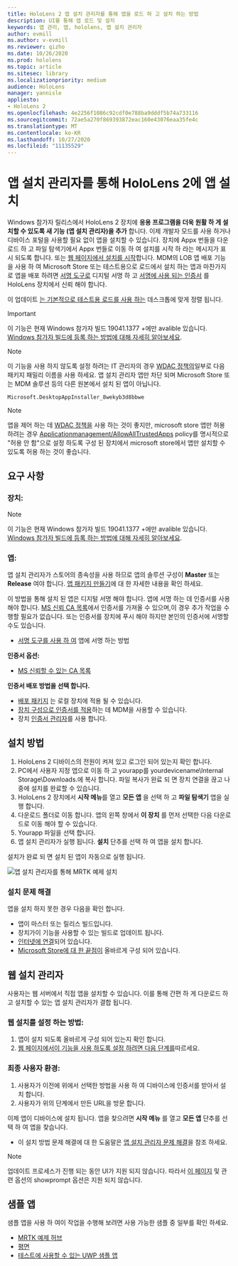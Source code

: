 ```yaml
---
title: HoloLens 2 앱 설치 관리자를 통해 앱을 로드 하 고 설치 하는 방법
description: UI를 통해 앱 로드 및 설치
keywords: 앱 관리, 앱, hololens, 앱 설치 관리자
author: evmill
ms.author: v-evmill
ms.reviewer: qizho
ms.date: 10/26/2020
ms.prod: hololens
ms.topic: article
ms.sitesec: library
ms.localizationpriority: medium
audience: HoloLens
manager: yannisle
appliesto:
- HoloLens 2
ms.openlocfilehash: 4e2256f1086c92cdf0e788ba9dddf5b74a733116
ms.sourcegitcommit: 72ae5a270f869393872eac160e43076eaa35fe4c
ms.translationtype: MT
ms.contentlocale: ko-KR
ms.lasthandoff: 10/27/2020
ms.locfileid: "11135529"
---
```

# 앱 설치 관리자를 통해 HoloLens 2에 앱 설치

Windows 참가자 릴리스에서 HoloLens 2 장치에 **응용 프로그램을 더욱 원활 하 게 설치할 수 있도록 새 기능 (앱 설치 관리자)을 추가** 합니다.  이제 개발자 모드를 사용 하거나 디바이스 포털을 사용할 필요 없이 앱을 설치할 수 있습니다.  장치에 Appx 번들을 다운로드 하 고 파일 탐색기에서 Appx 번들로 이동 하 여 설치를 시작 하 라는 메시지가 표시 되도록 합니다.  또는 [웹 페이지에서 설치를 시작](https://docs.microsoft.com/windows/msix/app-installer/installing-windows10-apps-web)합니다.  MDM의 LOB 앱 배포 기능을 사용 하 여 Microsoft Store 또는 테스트용으로 로드에서 설치 하는 앱과 마찬가지로 앱을 배포 하려면 [서명 도구로](https://docs.microsoft.com/windows/win32/appxpkg/how-to-sign-a-package-using-signtool) 디지털 서명 하 고 [서명에 사용 되는 인증서](https://docs.microsoft.com/windows/win32/appxpkg/how-to-sign-a-package-using-signtool#security-considerations) 를 HoloLens 장치에서 신뢰 해야 합니다.   

이 업데이트 [는 기본적으로 테스트용 로드를 사용 하는](https://blogs.windows.com/windows-insider/2019/08/07/announcing-windows-10-insider-preview-build-18956/) 데스크톱에 맞게 정렬 됩니다.

> [!IMPORTANT]
> 이 기능은 현재 Windows 참가자 빌드 19041.1377 +에만 avalible 있습니다. [Windows 참가자 빌드에 등록 하는 방법에 대해 자세히 알아보세요](hololens-insider.md).

> [!NOTE]
> 이 기능을 사용 하지 않도록 설정 하려는 IT 관리자의 경우 [WDAC 정책의](windows-defender-application-control-wdac.md)일부로 다음 패키지 패밀리 이름을 사용 하세요. 앱 설치 관리자 앱만 차단 되며 Microsoft Store 또는 MDM 솔루션 등의 다른 원본에서 설치 된 앱이 아닙니다.
```
Microsoft.DesktopAppInstaller_8wekyb3d8bbwe
```
> [!NOTE]
> 앱을 제어 하는 데 [WDAC 정책을](windows-defender-application-control-wdac.md) 사용 하는 것이 좋지만, microsoft store 앱만 허용 하려는 경우 [Applicationmanagement/AllowAllTrustedApps](https://docs.microsoft.com/windows/client-management/mdm/policy-csp-applicationmanagement#applicationmanagement-allowalltrustedapps) policy를 명시적으로 "허용 안 함"으로 설정 하도록 구성 된 장치에서 microsoft store에서 앱만 설치할 수 있도록 허용 하는 것이 좋습니다. 

## 요구 사항

### 장치: 
> [!NOTE]
> 이 기능은 현재 Windows 참가자 빌드 19041.1377 +에만 avalible 있습니다. [Windows 참가자 빌드에 등록 하는 방법에 대해 자세히 알아보세요](hololens-insider.md).

### 앱: 
앱 설치 관리자가 스토어의 종속성을 사용 하므로 앱의 솔루션 구성이 **Master** 또는 **Release** 여야 합니다. [앱 패키지 만들기](https://docs.microsoft.com/windows/msix/app-installer/create-appinstallerfile-vs)에 대 한 자세한 내용을 확인 하세요.

이 방법을 통해 설치 된 앱은 디지털 서명 해야 합니다. 앱에 서명 하는 데 인증서를 사용 해야 합니다. [MS 신뢰 CA 목록](https://ccadb-public.secure.force.com/microsoft/IncludedCACertificateReportForMSFT)에서 인증서를 가져올 수 있으며,이 경우 추가 작업을 수행할 필요가 없습니다. 또는 인증서를 장치에 푸시 해야 하지만 본인의 인증서에 서명할 수도 있습니다. 
- [서명 도구를 사용 하 여](https://docs.microsoft.com/windows/win32/appxpkg/how-to-sign-a-package-using-signtool) 앱에 서명 하는 방법

**인증서 옵션:** 
- [MS 신뢰할 수 있는 CA 목록](https://ccadb-public.secure.force.com/microsoft/IncludedCACertificateReportForMSFT)

**인증서 배포 방법을 선택 합니다.** 
- [배포 패키지](hololens-provisioning.md) 는 로컬 장치에 적용 될 수 있습니다.
- [장치 구성으로 인증서를 적용](https://docs.microsoft.com/mem/intune/protect/certificates-configure)하는 데 MDM을 사용할 수 있습니다.
- 장치 [인증서 관리자](hololens-insider.md#certificate-manager)를 사용 합니다. 

## 설치 방법

1.  HoloLens 2 디바이스의 전원이 켜져 있고 로그인 되어 있는지 확인 합니다.
1.  PC에서 사용자 지정 앱으로 이동 하 고 yourapp를 yourdevicename\Internal Storage\Downloads.에 복사 합니다. 
    파일 복사가 완료 되 면 장치 연결을 끊고 나중에 설치를 완료할 수 있습니다.
1.  HoloLens 2 장치에서 **시작 메뉴**를 열고 **모든 앱** 을 선택 하 고 **파일 탐색기** 앱을 실행 합니다.
1.  다운로드 폴더로 이동 합니다. 앱의 왼쪽 창에서 **이 장치** 를 먼저 선택한 다음 다운로드로 이동 해야 할 수 있습니다.
1.  Yourapp 파일을 선택 합니다. 
1.  앱 설치 관리자가 실행 됩니다. **설치** 단추를 선택 하 여 앱을 설치 합니다. 

설치가 완료 되 면 설치 된 앱이 자동으로 실행 됩니다. 

![앱 설치 관리자를 통해 MRTK 예제 설치](images/hololens-app-installer-picture.jpg)

### 설치 문제 해결
앱을 설치 하지 못한 경우 다음을 확인 합니다.
-   앱이 마스터 또는 릴리스 빌드입니다.
- 장치가이 기능을 사용할 수 있는 빌드로 업데이트 됩니다. 
-   [인터넷에 연결](hololens-network.md)되어 있습니다.
-   [Microsoft Store에 대 한 끝점이](hololens-offline.md) 올바르게 구성 되어 있습니다.  

## 웹 설치 관리자

사용자는 웹 서버에서 직접 앱을 설치할 수 있습니다. 이를 통해 간편 하 게 다운로드 하 고 설치할 수 있는 앱 설치 관리자가 결합 됩니다. 

### 웹 설치를 설정 하는 방법:
1.  앱이 설치 되도록 올바르게 구성 되어 있는지 확인 합니다.
1.  [웹 페이지에서이 기능을 사용 하도록 설정 하려면 다음 단계를](https://docs.microsoft.com/windows/msix/app-installer/installing-windows10-apps-web#how-to-enable-this-on-a-webpage)따르세요. 

### 최종 사용자 환경:
1. 사용자가 이전에 위에서 선택한 방법을 사용 하 여 디바이스에 인증서를 받아서 설치 합니다. 
1. 사용자가 위의 단계에서 만든 URL을 방문 합니다.

이제 앱이 디바이스에 설치 됩니다. 앱을 찾으려면 **시작 메뉴** 를 열고 **모든 앱** 단추를 선택 하 여 앱을 찾습니다. 

-   이 설치 방법 문제 해결에 대 한 도움말은 [앱 설치 관리자 문제 해결](https://docs.microsoft.com/windows/msix/app-installer/troubleshoot-appinstaller-issues)을 참조 하세요. 

> [!NOTE]
> 업데이트 프로세스가 진행 되는 동안 UI가 지원 되지 않습니다. 따라서 [이 페이지](https://docs.microsoft.com/windows/msix/app-installer/update-settings) 및 관련 옵션의 showprompt 옵션은 지원 되지 않습니다.

## 샘플 앱

샘플 앱을 사용 하 여이 작업을 수행해 보려면 사용 가능한 샘플 중 일부를 확인 하세요.
- [MRTK 예제 허브](https://microsoft.github.io/MixedRealityToolkit-Unity/Documentation/README_ExampleHub.html)
- [평면](https://docs.microsoft.com/windows/mixed-reality/develop/unity/sampleapp-surfaces)
- [테스트에 사용할 수 있는 UWP 샘플 앱](https://github.com/microsoft/Windows-universal-samples/tree/master/Samples)
